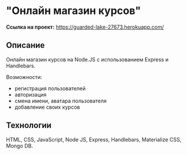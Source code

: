 # "Онлайн магазин курсов"

**Ссылка на проект:** https://guarded-lake-27673.herokuapp.com/

## Описание
Онлайн магазин курсов на Node.JS с использованием Express и Handlebars.

Возможности:
- регистрация пользователей
- авторизация
- смена имени, аватара пользователя
- добавление своих курсов

## Технологии
HTML, CSS, JavaScript, Node JS, Express, Handlebars, Materialize CSS, Mongo DB.
